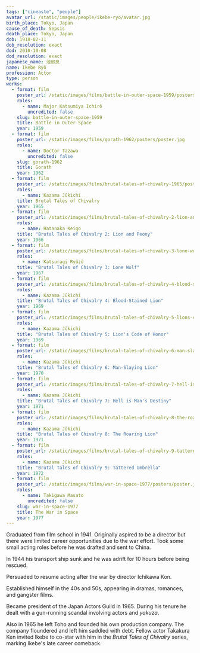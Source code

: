```yaml
---
tags: ["cineaste", "people"]
avatar_url: /static/images/people/ikebe-ryo/avatar.jpg
birth_place: Tokyo, Japan
cause_of_death: Sepsis
death_place: Tokyo, Japan
dob: 1918-02-11
dob_resolution: exact
dod: 2010-10-08
dod_resolution: exact
japanese_name: 池部良
name: Ikebe Ryô
profession: Actor
type: person
works:
  - format: film
    poster_url: /static/images/films/battle-in-outer-space-1959/posters/poster.jpg
    roles:
      - name: Major Katsumiya Ichirô
        uncredited: false
    slug: battle-in-outer-space-1959
    title: Battle in Outer Space
    year: 1959
  - format: film
    poster_url: /static/images/films/gorath-1962/posters/poster.jpg
    roles:
      - name: Doctor Tazawa
        uncredited: false
    slug: gorath-1962
    title: Gorath
    year: 1962
  - format: film
    poster_url: /static/images/films/brutal-tales-of-chivalry-1965/posters/poster.jpg
    roles:
      - name: Kazama Jûkichi
    title: Brutal Tales of Chivalry
    year: 1965
  - format: film
    poster_url: /static/images/films/brutal-tales-of-chivalry-2-lion-and-peony-1966/posters/poster.jpg
    roles:
      - name: Hatanaka Keigo
    title: "Brutal Tales of Chivalry 2: Lion and Peony"
    year: 1966
  - format: film
    poster_url: /static/images/films/brutal-tales-of-chivalry-3-lone-wolf-1967/posters/poster.webp
    roles:
      - name: Katsuragi Ryûzô
    title: "Brutal Tales of Chivalry 3: Lone Wolf"
    year: 1967
  - format: film
    poster_url: /static/images/films/brutal-tales-of-chivalry-4-blood-stained-lion-1969/posters/poster.jpg
    roles:
      - name: Kazama Jûkichi
    title: "Brutal Tales of Chivalry 4: Blood-Stained Lion"
    year: 1969
  - format: film
    poster_url: /static/images/films/brutal-tales-of-chivalry-5-lions-code-of-honor-1969/posters/poster.jpg
    roles:
      - name: Kazama Jûkichi
    title: "Brutal Tales of Chivalry 5: Lion's Code of Honor"
    year: 1969
  - format: film
    poster_url: /static/images/films/brutal-tales-of-chivalry-6-man-slaying-lion-1970/posters/poster.jpg
    roles:
      - name: Kazama Jûkichi
    title: "Brutal Tales of Chivalry 6: Man-Slaying Lion"
    year: 1970
  - format: film
    poster_url: /static/images/films/brutal-tales-of-chivalry-7-hell-is-mans-destiny-1971/posters/poster.jpg
    roles:
      - name: Kazama Jûkichi
    title: "Brutal Tales of Chivalry 7: Hell is Man's Destiny"
    year: 1971
  - format: film
    poster_url: /static/images/films/brutal-tales-of-chivalry-8-the-roaring-lion-1971/posters/poster.jpg
    roles:
      - name: Kazama Jûkichi
    title: "Brutal Tales of Chivalry 8: The Roaring Lion"
    year: 1971
  - format: film
    poster_url: /static/images/films/brutal-tales-of-chivalry-9-tattered-umbrella-1972/posters/poster.jpg
    roles:
      - name: Kazama Jûkichi
    title: "Brutal Tales of Chivalry 9: Tattered Umbrella"
    year: 1972
  - format: film
    poster_url: /static/images/films/war-in-space-1977/posters/poster.jpg
    roles:
      - name: Takigawa Masato
        uncredited: false
    slug: war-in-space-1977
    title: The War in Space
    year: 1977
---
```


Graduated from film school in 1941. Originally aspired to be a director but
there were limited career opportunities due to the war effort. Took some small
acting roles before he was drafted and sent to China.

In 1944 his transport ship sunk and he was adrift for 10 hours before being
rescued.

Persuaded to resume acting after the war by director Ichikawa Kon.

Established himself in the 40s and 50s, appearing in dramas, romances, and
gangster films.

Became president of the Japan Actors Guild in 1965. During his tenure he dealt
with a gun-running scandal involving actors and <i>yakuza</i>.

Also in 1965 he left Toho and founded his own production company. The company
floundered and left him saddled with debt. Fellow actor Takakura Ken invited
Ikebe to co-star with him in the <i>Brutal Tales of Chivalry</i> series, marking
Ikebe's late career comeback.
